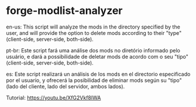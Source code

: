 # forge-modlist-analyzer

en-us:
This script will analyze the mods in the directory specified by the user, and will provide the option to delete mods according to their "type" (client-side, server-side, both-side).

pt-br:
Este script fará uma análise dos mods no diretório informado pelo usuário, e dará a possibilidade de deletar mods de acordo com o seu "tipo" (client-side, server-side, both-side).

es:
Este script realizará un análisis de los mods en el directorio especificado por el usuario, y ofrecerá la posibilidad de eliminar mods según su "tipo" (lado del cliente, lado del servidor, ambos lados).

Tutorial:
https://youtu.be/XfG2Vkf8IWA
